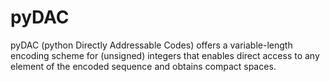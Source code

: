 # pyDAC
pyDAC (python Directly Addressable Codes) offers a variable-length encoding scheme for (unsigned) integers that enables direct access to any element of the encoded sequence and obtains compact spaces.
